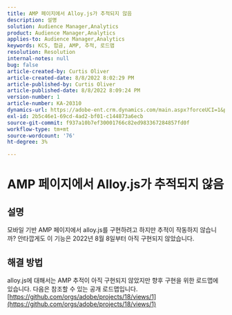 ```yaml
---
title: AMP 페이지에서 Alloy.js가 추적되지 않음
description: 설명
solution: Audience Manager,Analytics
product: Audience Manager,Analytics
applies-to: Audience Manager,Analytics
keywords: KCS, 합금, AMP, 추적, 로드맵
resolution: Resolution
internal-notes: null
bug: false
article-created-by: Curtis Oliver
article-created-date: 8/8/2022 8:02:29 PM
article-published-by: Curtis Oliver
article-published-date: 8/8/2022 8:09:24 PM
version-number: 1
article-number: KA-20310
dynamics-url: https://adobe-ent.crm.dynamics.com/main.aspx?forceUCI=1&pagetype=entityrecord&etn=knowledgearticle&id=e0519906-5517-ed11-b83e-0022480868ff
exl-id: 2b5c46e1-69cd-4ad2-bf01-c144873a6ecb
source-git-commit: f937a10b7ef30001766c82ed983367284857fd0f
workflow-type: tm+mt
source-wordcount: '76'
ht-degree: 3%

---
```


# AMP 페이지에서 Alloy.js가 추적되지 않음

## 설명


모바일 기반 AMP 페이지에서 alloy.js를 구현하려고 하지만 추적이 작동하지 않습니까? 안타깝게도 이 기능은 2022년 8월 8일부터 아직 구현되지 않았습니다.


## 해결 방법


alloy.js에 대해서는 AMP 추적이 아직 구현되지 않았지만 향후 구현을 위한 로드맵에 있습니다. 다음은 참조할 수 있는 공개 로드맵입니다. [https://github.com/orgs/adobe/projects/18/views/1](https://github.com/orgs/adobe/projects/18/views/1)
